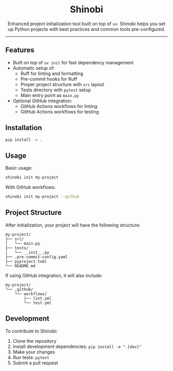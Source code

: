 <div align="center">
<h1> Shinobi </h1>

Enhanced project initialization tool built on top of `uv`. Shinobi helps you set up Python projects with best practices and common tools pre-configured.

</div>

---

## Features

- Built on top of `uv init` for fast dependency management
- Automatic setup of:
  - Ruff for linting and formatting
  - Pre-commit hooks for Ruff
  - Proper project structure with `src` layout
  - Tests directory with `pytest` setup
  - Main entry point as `main.py`
- Optional GitHub integration:
  - GitHub Actions workflows for linting
  - GitHub Actions workflows for testing

## Installation

```bash
pip install -e .
```

## Usage

Basic usage:

```bash
shinobi init my-project
```

With GitHub workflows:

```bash
shinobi init my-project --github
```

## Project Structure

After initialization, your project will have the following structure:

```
my-project/
├── src/
│   └── main.py
├── tests/
│   └── __init__.py
├── .pre-commit-config.yaml
├── pyproject.toml
└── README.md
```

If using GitHub integration, it will also include:

```
my-project/
└── .github/
    └── workflows/
        ├── lint.yml
        └── test.yml
```

## Development

To contribute to Shinobi:

1. Clone the repository
2. Install development dependencies: `pip install -e ".[dev]"`
3. Make your changes
4. Run tests: `pytest`
5. Submit a pull request
